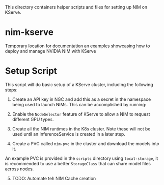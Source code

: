 This directory containers helper scripts and files for setting up NIM on KServe.


# nim-kserve
Temporary location for documentation an examples showcasing how to deploy and manage NVIDIA NIM with KServe


# Setup Script

This script will do basic setup of a KServe cluster, including the following steps:

1. Create an API key in NGC and add this as a secret in the namespace being used to launch NIMs. This can be accomplished by running:

2. Enable the `NodeSelector` feature of KServe to allow a NIM to request different GPU types.

3. Create all the NIM runtimes in the K8s cluster. Note these will not be used until an InferenceService is created in a later step.

4. Create a PVC called `nim-pvc` in the cluster and download the models into it.

An example PVC is provided in the `scripts` directory using `local-storage`, it is recommended to use a better `StorageClass` that can share model files across nodes.

5. TODO: Automate teh NIM Cache creation